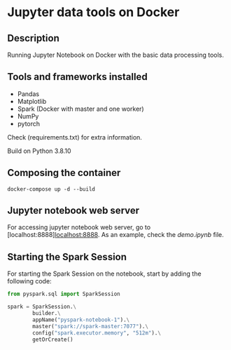 # Jupyter data tools on Docker
## Description
Running Jupyter Notebook on Docker with the basic data processing tools.
## Tools and frameworks installed
- Pandas
- Matplotlib
- Spark (Docker with master and one worker)
- NumPy
- pytorch

Check (requirements.txt) for extra information.

Build on Python 3.8.10


## Composing the container
```shell
docker-compose up -d --build
```

## Jupyter notebook web server
For accessing jupyter notebook web server, go to [localhost:8888]<localhost:8888>.
As an example, check the *demo.ipynb* file.

## Starting the Spark Session
For starting the Spark Session on the notebook, start by adding the following code:

```python
from pyspark.sql import SparkSession

spark = SparkSession.\
        builder.\
        appName("pyspark-notebook-1").\
        master("spark://spark-master:7077").\
        config("spark.executor.memory", "512m").\
        getOrCreate()
```